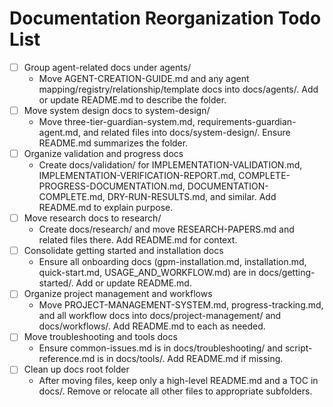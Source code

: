 # Documentation Reorganization Todo List

- [ ] Group agent-related docs under agents/
  - Move AGENT-CREATION-GUIDE.md and any agent mapping/registry/relationship/template docs into docs/agents/. Add or update README.md to describe the folder.
- [ ] Move system design docs to system-design/
  - Move three-tier-guardian-system.md, requirements-guardian-agent.md, and related files into docs/system-design/. Ensure README.md summarizes the folder.
- [ ] Organize validation and progress docs
  - Create docs/validation/ for IMPLEMENTATION-VALIDATION.md, IMPLEMENTATION-VERIFICATION-REPORT.md, COMPLETE-PROGRESS-DOCUMENTATION.md, DOCUMENTATION-COMPLETE.md, DRY-RUN-RESULTS.md, and similar. Add README.md to explain purpose.
- [ ] Move research docs to research/
  - Create docs/research/ and move RESEARCH-PAPERS.md and related files there. Add README.md for context.
- [ ] Consolidate getting started and installation docs
  - Ensure all onboarding docs (gpm-installation.md, installation.md, quick-start.md, USAGE_AND_WORKFLOW.md) are in docs/getting-started/. Add or update README.md.
- [ ] Organize project management and workflows
  - Move PROJECT-MANAGEMENT-SYSTEM.md, progress-tracking.md, and all workflow docs into docs/project-management/ and docs/workflows/. Add README.md to each as needed.
- [ ] Move troubleshooting and tools docs
  - Ensure common-issues.md is in docs/troubleshooting/ and script-reference.md is in docs/tools/. Add README.md if missing.
- [ ] Clean up docs root folder
  - After moving files, keep only a high-level README.md and a TOC in docs/. Remove or relocate all other files to appropriate subfolders.
